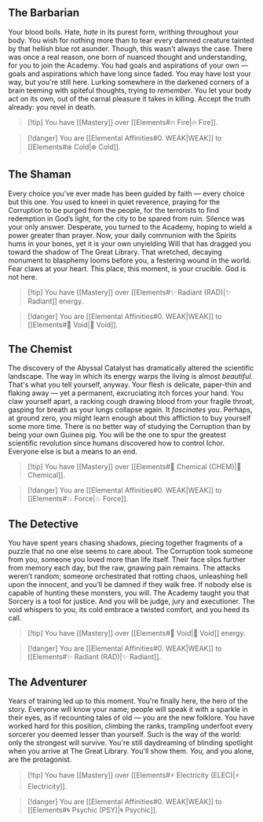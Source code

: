 ## The Barbarian

Your blood boils. Hate, *hate* in its purest form, writhing throughout your body. You wish for nothing more than to tear every damned creature tainted by that hellish blue rot asunder. Though, this wasn't always the case. There was once a real reason, one born of nuanced thought and understanding, for you to join the Academy. You had goals and aspirations of your own — goals and aspirations which have long since faded. You may have lost your way, but you're still here. Lurking somewhere in the darkened corners of a brain teeming with spiteful thoughts, trying to *remember*. You let your body act on its own, out of the carnal pleasure it takes in killing. Accept the truth already: you revel in death.

>[!tip]  You have [[Mastery]] over [[Elements#🔥 Fire|🔥 Fire]].

>[!danger]  You are [[Elemental Affinities#0. WEAK|WEAK]] to [[Elements#❄️ Cold|❄️ Cold]].

## The Shaman

Every choice you’ve ever made has been guided by faith — every choice but this one. You used to kneel in quiet reverence, praying for the Corruption to be purged from the people, for the terrorists to find redemption in God’s light, for the city to be spared from ruin. Silence was your only answer. Desperate, you turned to the Academy, hoping to wield a power greater than prayer. Now, your daily communion with the Spirits hums in your bones, yet it is your own unyielding Will that has dragged you toward the shadow of The Great Library. That wretched, decaying monument to blasphemy looms before you, a festering wound in the world. Fear claws at your heart. This place, this moment, is your crucible. God is not here.

>[!tip] You have [[Mastery]] over [[Elements#✨ Radiant (RAD)|✨ Radiant]] energy.

>[!danger] You are [[Elemental Affinities#0. WEAK|WEAK]] to [[Elements#🌌 Void|🌌 Void]].

## The Chemist

The discovery of the Abyssal Catalyst has dramatically altered the scientific landscape. The way in which its energy warps the living is almost *beautiful.* That's what you tell yourself, anyway. Your flesh is delicate, paper-thin and flaking away — yet a permanent, excruciating itch forces your hand. You claw yourself apart, a racking cough drawing blood from your fragile throat, gasping for breath as your lungs collapse again. It *fascinates* you. Perhaps, at ground zero, you might learn enough about this affliction to buy yourself some more time. There is no better way of studying the Corruption than by being your own Guinea pig. You will be the one to spur the greatest scientific revolution since humans discovered how to control Ichor. Everyone else is but a means to an end.

>[!tip] You have [[Mastery]] over [[Elements#🧪 Chemical (CHEM)|🧪 Chemical]].

>[!danger] You are [[Elemental Affinities#0. WEAK|WEAK]] to [[Elements#💥 Force|💥 Force]].

## The Detective

You have spent years chasing shadows, piecing together fragments of a puzzle that no one else seems to care about. The Corruption took someone from you, someone you loved more than life itself. Their face slips further from memory each day, but the raw, gnawing pain remains. The attacks weren’t random; someone orchestrated that rotting chaos, unleashing hell upon the innocent, and you’ll be damned if they walk free. If nobody else is capable of hunting these monsters, you will. The Academy taught you that Sorcery is a tool for justice. And you will be judge, jury and executioner. The void whispers to you, its cold embrace a twisted comfort, and you heed its call.

>[!tip] You have [[Mastery]] over [[Elements#🌌 Void|🌌 Void]] energy.

>[!danger] You are [[Elemental Affinities#0. WEAK|WEAK]] to [[Elements#✨ Radiant (RAD)|✨ Radiant]].

## The Adventurer

Years of training led up to this moment. You're finally here, the hero of the story. Everyone will know your name; people will speak it with a sparkle in their eyes, as if recounting tales of old — you are the new folklore. You have worked hard for this position, climbing the ranks, trampling underfoot every sorcerer you deemed lesser than yourself. Such is the way of the world: only the strongest will survive. You're still daydreaming of blinding spotlight when you arrive at The Great Library. You'll show them. *You,* and you alone, are the protagonist.

>[!tip] You have [[Mastery]] over [[Elements#⚡ Electricity (ELEC)|⚡ Electricity]].

>[!danger] You are [[Elemental Affinities#0. WEAK|WEAK]] to [[Elements#🌀 Psychic (PSY)|🌀 Psychic]].
